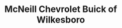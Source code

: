 ---
title: "McNeill Chevrolet Buick of Wilkesboro"
url: /wilkesboro/mcneill-chevrolet-buick-of-wilkesboro/
shop: Autohaus
---